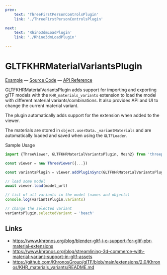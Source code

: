 ```yaml
---
prev: 
    text: 'ThreeFirstPersonControlsPlugin'
    link: './ThreeFirstPersonControlsPlugin'

next: 
    text: 'Rhino3dmLoadPlugin'
    link: './Rhino3dmLoadPlugin'

---
```


# GLTFKHRMaterialVariantsPlugin

[//]: # (todo: image)

[Example](https://threepipe.org/examples/#gltf-khr-material-variants-plugin/) &mdash;
[Source Code](https://github.com/repalash/threepipe/blob/master/src/plugins/extras/GLTFKHRMaterialVariantsPlugin.ts) &mdash;
[API Reference](https://threepipe.org/docs/classes/GLTFKHRMaterialVariantsPlugin.html)

GLTFKHRMaterialVariantsPlugin adds support for importing and exporting glTF models with the `KHR_materials_variants` extension to load the model with different material variants/combinations. It also provides API and UI to change the current material variant.

The plugin automatically adds support for the extension when added to the viewer.

The materials are stored in `object.userData._variantMaterials` and are automatically loaded and saved when using the `GLTFLoader`.

Sample Usage
```typescript
import {ThreeViewer, GLTFKHRMaterialVariantsPlugin, Mesh2} from 'threepipe'

const viewer = new ThreeViewer({...})

const variantsPlugin = viewer.addPluginSync(GLTFKHRMaterialVariantsPlugin)

// load some model
await viewer.load(model_url)

// list of all variants in the model (names and objects)
console.log(variantsPlugin.variants) 

// change the selected variant
variantsPlugin.selectedVariant = 'beach'
```

## Links

- https://www.khronos.org/blog/blender-gltf-i-o-support-for-gltf-pbr-material-extensions
- https://www.khronos.org/blog/streamlining-3d-commerce-with-material-variant-support-in-gltf-assets
- https://github.com/KhronosGroup/glTF/blob/main/extensions/2.0/Khronos/KHR_materials_variants/README.md
